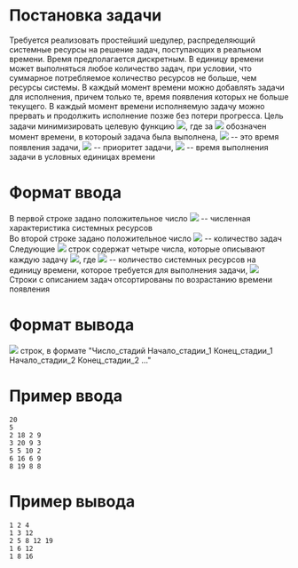 # Постановка задачи

Требуется реализовать простейший шедулер, распределяющий системные ресурсы на решение задач, поступающих в реальном времени. Время предполагается дискретным. В единицу времени может выполняться любое количество задач, при условии, что суммарное потребляемое количество ресурсов не больше, чем ресурсы системы. В каждый момент времени можно добавлять задачи для исполнения, причем только те, время появления которых не больше текущего. В каждый момент времени исполняемую задачу можно прервать и продолжить исполнение позже без потери прогресса. Цель задачи минимизировать целевую функцию <img src="https://render.githubusercontent.com/render/math?math=loss=\sum_{i}p_{i}\cdot\frac{f_{i} - t_{i}}{d_{i}}">, где за <img src="https://render.githubusercontent.com/render/math?math=f_{i}"> обозначен момент времени, в котороый задача была выполнена, <img src="https://render.githubusercontent.com/render/math?math=t_{i}"> -- это время появления задачи, <img src="https://render.githubusercontent.com/render/math?math=p_{i}"> -- приоритет задачи, <img src="https://render.githubusercontent.com/render/math?math=d_{i}"> -- время выполнения задачи в условных единицах времени

# Формат ввода

В первой строке задано положительное число <img src="https://render.githubusercontent.com/render/math?math=R, 0 < R \leq 1000"> -- численная характеристика системных ресурсов  
Во второй строке задано положительное число <img src="https://render.githubusercontent.com/render/math?math=N, 0 < N \leq 1000"> -- количество задач  
Следующие <img src="https://render.githubusercontent.com/render/math?math=N"> строк содержат четыре числа, которые описывают каждую задачу <img src="https://render.githubusercontent.com/render/math?math=t_{i}\:p_{i}\:d_{i}\:r_{i}">, где <img src="https://render.githubusercontent.com/render/math?math=r_{i}"> -- количество системных ресурсов на единицу времени, которое требуется для выполнения задачи, <img src="https://render.githubusercontent.com/render/math?math=0 < t_{i},p_{i},d_{i},r_{i} \leq 100">  
Строки с описанием задач отсортированы по возрастанию времени появления

# Формат вывода
<img src="https://render.githubusercontent.com/render/math?math=N"> строк, в формате "Число_стадий Начало_стадии_1 Конец_стадии_1 Начало_стадии_2 Конец_стадии_2 ..."

# Пример ввода
```
20
5
2 18 2 9
3 20 9 3
5 5 10 2
6 16 6 9
8 19 8 8
```
# Пример вывода
```
1 2 4 
1 3 12 
2 5 8 12 19 
1 6 12 
1 8 16 
```